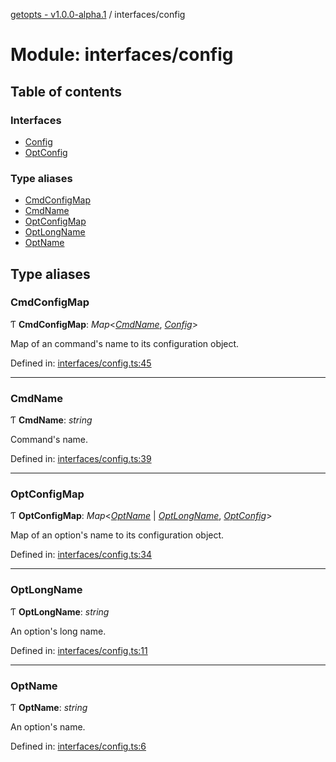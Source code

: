 [getopts - v1.0.0-alpha.1](../README.md) / interfaces/config

# Module: interfaces/config

## Table of contents

### Interfaces

- [Config](../interfaces/interfaces_config.config.md)
- [OptConfig](../interfaces/interfaces_config.optconfig.md)

### Type aliases

- [CmdConfigMap](interfaces_config.md#cmdconfigmap)
- [CmdName](interfaces_config.md#cmdname)
- [OptConfigMap](interfaces_config.md#optconfigmap)
- [OptLongName](interfaces_config.md#optlongname)
- [OptName](interfaces_config.md#optname)

## Type aliases

### CmdConfigMap

Ƭ **CmdConfigMap**: _Map_<[_CmdName_](interfaces_config.md#cmdname), [_Config_](../interfaces/interfaces_config.config.md)\>

Map of an command's name to its configuration object.

Defined in: [interfaces/config.ts:45](https://github.com/prasadrajandran/node-getopts/blob/63a95d9/src/interfaces/config.ts#L45)

---

### CmdName

Ƭ **CmdName**: _string_

Command's name.

Defined in: [interfaces/config.ts:39](https://github.com/prasadrajandran/node-getopts/blob/63a95d9/src/interfaces/config.ts#L39)

---

### OptConfigMap

Ƭ **OptConfigMap**: _Map_<[_OptName_](interfaces_config.md#optname) \| [_OptLongName_](interfaces_config.md#optlongname), [_OptConfig_](../interfaces/interfaces_config.optconfig.md)\>

Map of an option's name to its configuration object.

Defined in: [interfaces/config.ts:34](https://github.com/prasadrajandran/node-getopts/blob/63a95d9/src/interfaces/config.ts#L34)

---

### OptLongName

Ƭ **OptLongName**: _string_

An option's long name.

Defined in: [interfaces/config.ts:11](https://github.com/prasadrajandran/node-getopts/blob/63a95d9/src/interfaces/config.ts#L11)

---

### OptName

Ƭ **OptName**: _string_

An option's name.

Defined in: [interfaces/config.ts:6](https://github.com/prasadrajandran/node-getopts/blob/63a95d9/src/interfaces/config.ts#L6)
